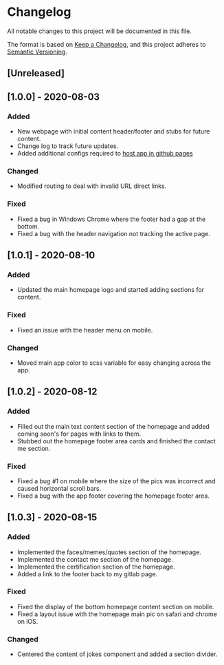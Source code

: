 # Changelog
All notable changes to this project will be documented in this file.

The format is based on [Keep a Changelog](https://keepachangelog.com/en/1.0.0/),
and this project adheres to [Semantic Versioning](https://semver.org/spec/v2.0.0.html).

## [Unreleased]


## [1.0.0] - 2020-08-03
### Added
- New webpage with initial content header/footer and stubs for future content.
- Change log to track future updates. 
- Added additional configs required to [host app in github pages](https://medium.com/swlh/how-to-host-your-angular-reactjs-vuejs-spa-on-github-pages-2d9ab102ac7b.)

### Changed
- Modified routing to deal with invalid URL direct links.

### Fixed
- Fixed a bug in Windows Chrome where the footer had a gap at the bottom.
- Fixed a bug with the header navigation not tracking the active page.

## [1.0.1] - 2020-08-10
### Added
- Updated the main homepage logo and started adding sections for content. 

### Fixed
- Fixed an issue with the header menu on mobile.

### Changed
- Moved main app color to scss variable for easy changing across the app.

## [1.0.2] - 2020-08-12
### Added
- Filled out the main text content section of the homepage and added coming soon's for pages with links to them.
- Stubbed out the homepage footer area cards and finished the contact me section.

### Fixed
- Fixed a bug #1 on mobile where the size of the pics was incorrect and caused horizontal scroll bars.
- Fixed a bug with the app footer covering the homepage footer area. 

## [1.0.3] - 2020-08-15
### Added
- Implemented the faces/memes/quotes section of the homepage. 
- Implemented the contact me section of the homepage.
- Implemented the certification section of the homepage.
- Added a link to the footer back to my gitlab page. 

### Fixed
- Fixed the display of the bottom homepage content section on mobile.
- Fixed a layout issue with the homepage main pic on safari and chrome on iOS.

### Changed
- Centered the content of jokes component and added a section divider.